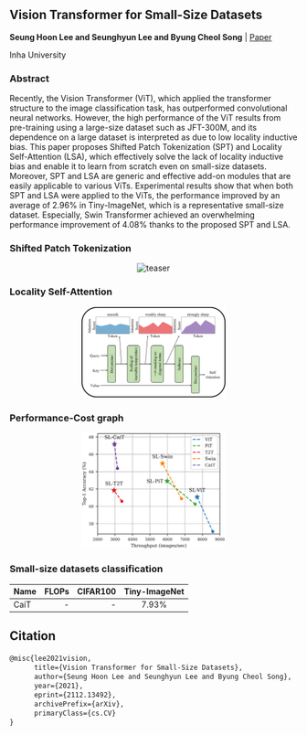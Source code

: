 ## Vision Transformer for Small-Size Datasets

**Seung Hoon Lee and Seunghyun Lee and Byung Cheol Song** | [Paper](https://arxiv.org/abs/2112.13492)

Inha University

### Abstract
Recently, the Vision Transformer (ViT), which applied the transformer structure to the image classification task, has outperformed convolutional neural networks. However, the high performance of the ViT results from pre-training using a large-size dataset such as JFT-300M, and its dependence on a large dataset is interpreted as due to low locality inductive bias. This paper proposes Shifted Patch Tokenization (SPT) and Locality Self-Attention (LSA), which effectively solve the lack of locality inductive bias and enable it to learn from scratch even on small-size datasets. Moreover, SPT and LSA are generic and effective add-on modules that are easily applicable to various ViTs. Experimental results show that when both SPT and LSA were applied to the ViTs, the performance improved by an average of 2.96% in Tiny-ImageNet, which is a representative small-size dataset. Especially, Swin Transformer achieved an overwhelming performance improvement of 4.08% thanks to the proposed SPT and LSA.

### Shifted Patch Tokenization

<div align="center">
  <img src="SPT.png" width="50%" title="" alt="teaser">
</div>

### Locality Self-Attention

<div align="center">
  </img><img src="LSA.png" width="50%" title="" alt="teaser"></img>
  </div>

### Performance-Cost graph

<div align="center">
  <img src="main.png" width="50%" title="" alt="teaser"></img>
</div>

### Small-size datasets classification
| Name      | FLOPs | CIFAR100 | Tiny-ImageNet |
|-----------|---------:|--------:|:-----------------:|
|CaiT |  -    | -   | 7.93%| -|

## Citation

```
@misc{lee2021vision,
      title={Vision Transformer for Small-Size Datasets}, 
      author={Seung Hoon Lee and Seunghyun Lee and Byung Cheol Song},
      year={2021},
      eprint={2112.13492},
      archivePrefix={arXiv},
      primaryClass={cs.CV}
}
```
